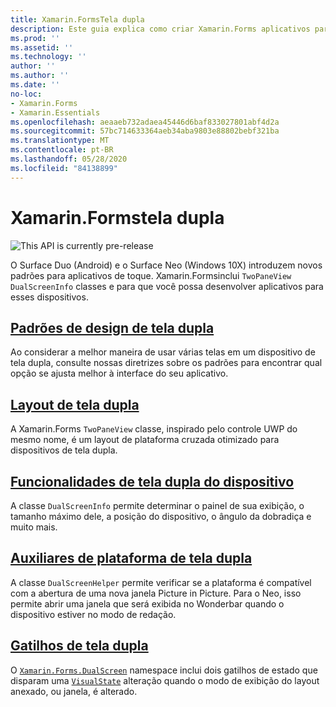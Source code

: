 ```yaml
---
title: Xamarin.FormsTela dupla
description: Este guia explica como criar Xamarin.Forms aplicativos para dispositivos de tela dupla.
ms.prod: ''
ms.assetid: ''
ms.technology: ''
author: ''
ms.author: ''
ms.date: ''
no-loc:
- Xamarin.Forms
- Xamarin.Essentials
ms.openlocfilehash: aeaaeb732adaea45446d6baf833027801abf4d2a
ms.sourcegitcommit: 57bc714633364aeb34aba9803e88802bebf321ba
ms.translationtype: MT
ms.contentlocale: pt-BR
ms.lasthandoff: 05/28/2020
ms.locfileid: "84138899"
---
```

# <a name="xamarinforms-dual-screen"></a>Xamarin.Formstela dupla

![](~/media/shared/preview.png "This API is currently pre-release")

O Surface Duo (Android) e o Surface Neo (Windows 10X) introduzem novos padrões para aplicativos de toque. Xamarin.Formsinclui `TwoPaneView` `DualScreenInfo` classes e para que você possa desenvolver aplicativos para esses dispositivos.

## <a name="dual-screen-design-patterns"></a>[Padrões de design de tela dupla](design-patterns.md)

Ao considerar a melhor maneira de usar várias telas em um dispositivo de tela dupla, consulte nossas diretrizes sobre os padrões para encontrar qual opção se ajusta melhor à interface do seu aplicativo.

## <a name="dual-screen-layout"></a>[Layout de tela dupla](twopaneview.md)

A Xamarin.Forms `TwoPaneView` classe, inspirado pelo controle UWP do mesmo nome, é um layout de plataforma cruzada otimizado para dispositivos de tela dupla.

## <a name="dual-screen-device-capabilities"></a>[Funcionalidades de tela dupla do dispositivo](dual-screen-info.md)

A classe `DualScreenInfo` permite determinar o painel de sua exibição, o tamanho máximo dele, a posição do dispositivo, o ângulo da dobradiça e muito mais.

## <a name="dual-screen-platform-helpers"></a>[Auxiliares de plataforma de tela dupla](dual-screen-helper.md)

A classe `DualScreenHelper` permite verificar se a plataforma é compatível com a abertura de uma nova janela Picture in Picture. Para o Neo, isso permite abrir uma janela que será exibida no Wonderbar quando o dispositivo estiver no modo de redação.

## <a name="dual-screen-triggers"></a>[Gatilhos de tela dupla](triggers.md)

O [`Xamarin.Forms.DualScreen`](xref:Xamarin.Forms.DualScreen) namespace inclui dois gatilhos de estado que disparam uma [`VisualState`](xref:Xamarin.Forms.VisualState) alteração quando o modo de exibição do layout anexado, ou janela, é alterado.
